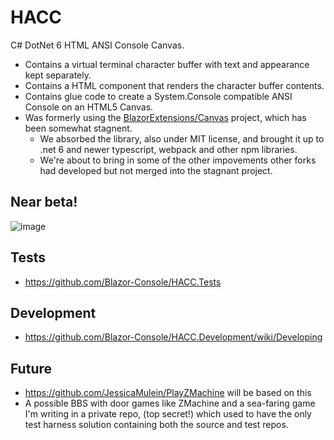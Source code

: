 # HACC

C# DotNet 6 HTML ANSI Console Canvas.

* Contains a virtual terminal character buffer with text and appearance kept separately.
* Contains a HTML component that renders the character buffer contents.
* Contains glue code to create a System.Console compatible ANSI Console on an HTML5 Canvas.
* Was formerly using the [BlazorExtensions/Canvas](https://github.com/BlazorExtensions/Canvas) project, which has been somewhat stagnent.
  - We absorbed the library, also under MIT license, and brought it up to .net 6 and newer typescript, webpack and other npm libraries.
  - We're about to bring in some of the other impovements other forks had developed but not merged into the stagnant project.  

## Near beta!

![image](https://user-images.githubusercontent.com/3766240/162670951-a6ee0006-7e9b-44b0-b4c6-6352edb75849.png)

## Tests

- https://github.com/Blazor-Console/HACC.Tests

## Development

* https://github.com/Blazor-Console/HACC.Development/wiki/Developing

## Future

* https://github.com/JessicaMulein/PlayZMachine will be based on this
* A possible BBS with door games like ZMachine and a sea-faring game I'm writing in a private repo, (top secret!) which
  used to have the only test harness solution containing both the source and test repos.
